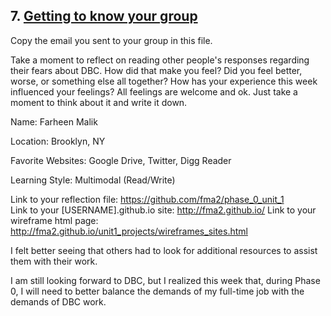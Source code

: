 ## 7. [Getting to know your group](7_get_to_know_your_group/readme.md)

Copy the email you sent to your group in this file.

<!-- Insert your response here  -->

Take a moment to reflect on reading other people's responses regarding their fears about DBC. How did that make you feel? Did you feel better, worse, or something else all together? How has your experience this week influenced your feelings? All feelings are welcome and ok. Just take a moment to think about it and write it down. 


Name: Farheen Malik

Location: Brooklyn, NY

Favorite Websites: Google Drive, Twitter, Digg Reader

Learning Style: Multimodal (Read/Write)

Link to your reflection file: https://github.com/fma2/phase_0_unit_1  
Link to your [USERNAME].github.io site: http://fma2.github.io/
Link to your wireframe html page: http://fma2.github.io/unit1_projects/wireframes_sites.html 


I felt better seeing that others had to look for additional resources to assist them with their work.  

I am still looking forward to DBC, but I realized this week that, during Phase 0, I will need to better balance the demands of my full-time job with the demands of DBC work.  
